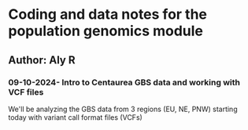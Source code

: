 # Coding and data notes for the population genomics module

## Author: Aly R

### 09-10-2024- Intro to Centaurea GBS data and working with VCF files

We'll be analyzing the GBS data from 3 regions (EU, NE, PNW) starting today with variant call format files (VCFs)
